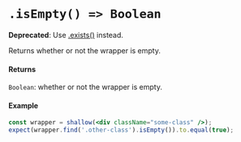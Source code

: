 # `.isEmpty() => Boolean`
**Deprecated**: Use [.exists()](exists.md) instead.

Returns whether or not the wrapper is empty.


#### Returns

`Boolean`: whether or not the wrapper is empty.


#### Example


```jsx
const wrapper = shallow(<div className="some-class" />);
expect(wrapper.find('.other-class').isEmpty()).to.equal(true);
```
